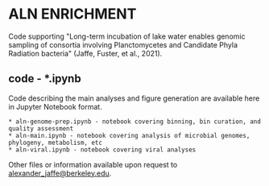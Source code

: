 # ALN ENRICHMENT

Code supporting "Long-term incubation of lake water enables genomic sampling of consortia involving Planctomycetes and Candidate Phyla Radiation bacteria" (Jaffe, Fuster, et al., 2021).

## code - *.ipynb

Code describing the main analyses and figure generation are available here in Jupyter Notebook format.

```
* aln-genome-prep.ipynb - notebook covering binning, bin curation, and quality assessment
* aln-main.ipynb - notebook covering analysis of microbial genomes, phylogeny, metabolism, etc
* aln-viral.ipynb - notebook covering viral analyses
```

 Other files or information available upon request to [alexander_jaffe@berkeley.edu](mailto:alexander_jaffe@berkeley.edu). 
